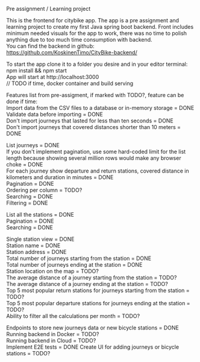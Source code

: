 Pre assignment / Learning project

This is the frontend for citybike app. The app is a pre assignment and learning project to create my first Java spring boot backend. Front 
includes minimum needed visuals for the app to work, there was no time to polish anything due to too much time consumption with backend.  
You can find the backend in github: https://github.com/KoskinenTimo/CityBike-backend/

To start the app clone it to a folder you desire and in your editor terminal: npm install && npm start  
App will start at http://localhost:3000  
// TODO if time, docker container and build serving

Features list from pre-assigment, if marked with TODO?, feature can be done if time:  
Import data from the CSV files to a database or in-memory storage = DONE  
Validate data before importing  = DONE  
Don't import journeys that lasted for less than ten seconds = DONE  
Don't import journeys that covered distances shorter than 10 meters = DONE  
  
List journeys = DONE  
  If you don't implement pagination, use some hard-coded limit for the list length because showing several million rows would make any browser choke = DONE  
  For each journey show departure and return stations, covered distance in kilometers and duration in minutes = DONE  
  Pagination = DONE  
  Ordering per column = TODO?  
  Searching = DONE  
  Filtering = DONE  

List all the stations = DONE    
    Pagination = DONE  
    Searching = DONE  

Single station view = DONE  
    Station name = DONE  
    Station address = DONE  
    Total number of journeys starting from the station = DONE  
    Total number of journeys ending at the station = DONE  
    Station location on the map = TODO?  
    The average distance of a journey starting from the station = TODO?  
    The average distance of a journey ending at the station = TODO?  
    Top 5 most popular return stations for journeys starting from the station = TODO?  
    Top 5 most popular departure stations for journeys ending at the station = TODO?  
    Ability to filter all the calculations per month = TODO?  

Endpoints to store new journeys data or new bicycle stations = DONE
Running backend in Docker = TODO?  
Running backend in Cloud = TODO?  
Implement E2E tests = DONE
Create UI for adding journeys or bicycle stations = TODO?  


